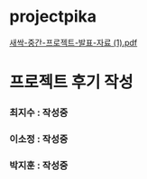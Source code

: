 # projectpika
[새싹-중간-프로젝트-발표-자료 (1).pdf](https://github.com/user-attachments/files/18111458/-.-.-.-.1.pdf)
# 프로젝트 후기 작성
### 최지수 : 작성중
### 이소정 : 작성중
### 박지훈 : 작성중
